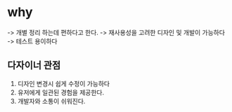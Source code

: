 # why

-> 개별 정리 하는데 편하다고 한다. 
-> 재사용성을 고려한 디자인 및 개발이 가능하다 
-> 테스트 용이하다 


## 다자이너 관점
1. 디자인 변경시 쉽게 수정이 가능하다 
2. 유저에게 일관된 경험을 제공한다. 
3. 개발자와 소통이 쉬워진다. 
